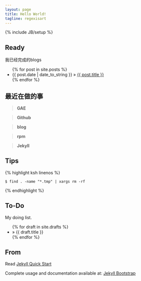 ```yaml
---
layout: page
title: Hello World!
tagline: regexisart
---
```

{% include JB/setup %}

## Ready
我已经完成的blogs 

<ul class="posts">
  {% for post in site.posts %}
    <li><span>{{ post.date | date_to_string }}</span> &raquo; <a href="{{ BASE_PATH }}{{ post.url }}">{{ post.title }}</a></li>
  {% endfor %}
</ul>

## 最近在做的事

> **GAE**

> **Github**

> **blog**

> **rpm**

> **Jekyll**

## Tips

{% highlight ksh linenos %}

    $ find . -name "*.tmp" | xargs rm -rf

{% endhighlight %}

## To-Do
My doing list.

<ul class="posts">
  {% for draft in site.drafts %}
    <li> &raquo; <span>{{ draft.title }}</span></li>
  {% endfor %}
</ul>

## From

Read [Jekyll Quick Start](http://jekyllbootstrap.com/usage/jekyll-quick-start.html)

Complete usage and documentation available at: [Jekyll Bootstrap](http://jekyllbootstrap.com)

